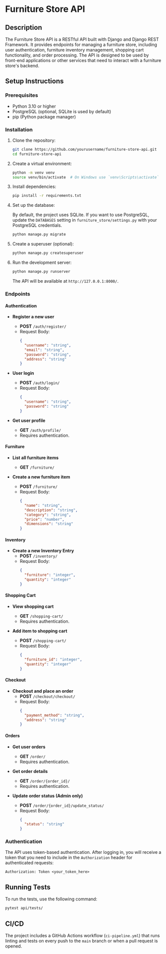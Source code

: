 # Furniture Store API

## Description

The Furniture Store API is a RESTful API built with Django and Django REST Framework. It provides endpoints for managing a furniture store, including user authentication, furniture inventory management, shopping cart functionality, and order processing. The API is designed to be used by front-end applications or other services that need to interact with a furniture store's backend.

## Setup Instructions

### Prerequisites

- Python 3.10 or higher
- PostgreSQL (optional, SQLite is used by default)
- pip (Python package manager)

### Installation

1. Clone the repository:
   ```bash
   git clone https://github.com/yourusername/furniture-store-api.git
   cd furniture-store-api
   ```

3. Create a virtual environment:
   ```bash
   python -m venv venv
   source venv/bin/activate  # On Windows use `venv\Scripts\activate`
   ```

4. Install dependencies:
   ```bash
   pip install -r requirements.txt
   ```

5. Set up the database:

   By default, the project uses SQLite. If you want to use PostgreSQL, update the `DATABASES` setting in `furniture_store/settings.py` with your PostgreSQL credentials.
   ```bash
   python manage.py migrate
   ```

6. Create a superuser (optional):
   ```bash
   python manage.py createsuperuser
   ```

7. Run the development server:
   ```bash
   python manage.py runserver
   ```
   The API will be available at `http://127.0.0.1:8000/`.

### Endpoints

#### Authentication

- **Register a new user**
  - **POST** `/auth/register/`
  - Request Body:
    ```json
    {
      "username": "string",
      "email": "string",
      "password": "string",
      "address": "string"
    }
    ```

- **User login**
  - **POST** `/auth/login/`
  - Request Body:
    ```json
    {
      "username": "string",
      "password": "string"
    }
    ```

- **Get user profile**
  - **GET** `/auth/profile/`
  - Requires authentication.

#### Furniture

- **List all furniture items**
  - **GET** `/furniture/`

- **Create a new furniture item**
  - **POST** `/furniture/`
  - Request Body:
    ```json
    {
      "name": "string",
      "description": "string",
      "category": "string",
      "price": "number",
      "dimensions": "string"
    }
    ```
#### Inventory

- **Create a new Inventory Entry**
  - **POST** `/inventory/`
  - Request Body:
    ```json
    {
      "furniture": "integer",
      "quantity": "integer"
    }
    ```

#### Shopping Cart

- **View shopping cart**
  - **GET** `/shopping-cart/`
  - Requires authentication.

- **Add item to shopping cart**
  - **POST** `/shopping-cart/`
  - Request Body:
    ```json
    {
      "furniture_id": "integer",
      "quantity": "integer"
    }
    ```

#### Checkout

- **Checkout and place an order**
  - **POST** `/checkout/checkout/`
  - Request Body:
    ```json
    {
      "payment_method": "string",
      "address": "string"
    }
    ```

#### Orders

- **Get user orders**
  - **GET** `/order/`
  - Requires authentication.

- **Get order details**
  - **GET** `/order/{order_id}/`
  - Requires authentication.

- **Update order status (Admin only)**
  - **POST** `/order/{order_id}/update_status/`
  - Request Body:
    ```json
    {
      "status": "string"
    }
    ```

### Authentication

The API uses token-based authentication. After logging in, you will receive a token that you need to include in the `Authorization` header for authenticated requests:

```http
Authorization: Token <your_token_here>
```

## Running Tests

To run the tests, use the following command:
```bash
pytest api/tests/
```
## CI/CD

The project includes a GitHub Actions workflow (`ci-pipeline.yml`) that runs linting and tests on every push to the `main` branch or when a pull request is opened.
